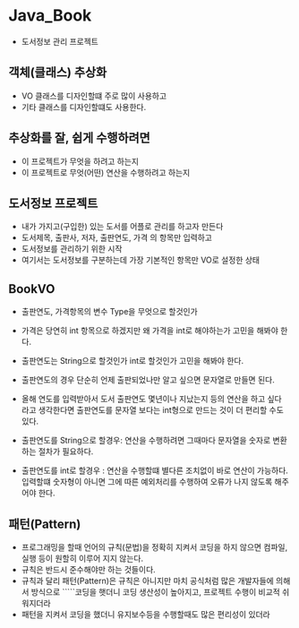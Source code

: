 # Java_Book
* 도서정보 관리 프로젝트

## 객체(클래스) 추상화
* VO 클래스를 디자인할떄 주로 많이 사용하고
* 기타 클래스를 디자인할떄도 사용한다.

## 추상화를 잘, 쉽게 수행하려면
* 이 프로젝트가 무엇을 하려고 하는지
* 이 프로젝트로 무엇(어떤) 연산을 수행하려고 하는지

## 도서정보 프로젝트
* 내가 가지고(구입한) 있는 도서를 어플로 관리를 하고자 만든다
* 도서제목, 출판사, 저자, 출판연도, 가격 의 항목만 입력하고
* 도서정보를 관리하기 위한 시작
* 여기서는 도서정보를 구분하는데 가장 기본적인 항목만 VO로 설정한 상태

## BookVO
* 출판연도, 가격항목의 변수 Type을 무엇으로 할것인가
* 가격은 당연히 int 항목으로  하겠지만 왜 가격을 int로 해야하는가 고민을 해봐야 한다.
* 출판연도는 String으로 할것인가 int로 할것인가 고민을 해봐야 한다.
* 출판연도의 경우 단순히 언제 출판되었나만 알고 싶으면 문자열로 만들면 된다.
* 올해 연도를 입력받아서 도서 출판연도 몇년이나 지났는지 등의 연산을 하고 싶다 라고 생각한다면 출판연도를 문자열 보다는 int형으로
  만드는 것이 더 편리할 수도 있다.

* 출판연도를 String으로 할경우: 연산을 수행하려면 그때마다 문자열을 숫자로 변환하는 절차가 필요하다.

* 출판연도를 int로 할경우 : 연산을 수행할떄 별다른 조치없이 바로 연산이 가능하다. 입력할떄 숫자형이 아니면 그에 따른 예외처리를
  수행하여 오류가 나지 않도록 해주어야 한다.
  
## 패턴(Pattern)
* 프로그래밍을 할때 언어의 규칙(문법)을 정확히 지켜서 코딩을 하지 않으면 컴파일, 실행 등이 원할히 이루어 지지 않는다.
* 규칙은 반드시 준수해야만 하는 것들이다.
* 규칙과 달리 패턴(Pattern)은 규칙은 아니지만 마치 공식처럼 많은 개발자들에 의해서 방식으로 `````코딩을 햇더니 코딩 생산성이 높아지고, 프로젝트 수행이 비교적 쉬워지더라
* 패턴을 지켜서 코딩을 했더니 유지보수등을 수행할때도 많은 편리성이 있더라
